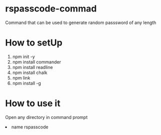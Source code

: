 <h1>rspasscode-commad</h1>
<p>Command that can be used to generate random passsword of any length </p>

<h1>How to setUp</h1>
<ol>
  <li>npm init -y</li>
  <li>npm install commander</li>
  <li>npm install readline</li>
  <li>npm install chalk</li>
  <li>npm link</li>
  <li>npm install -g</li>
</ol>

<h1>How to use it</h1>
<p>Open any directory in command prompt</p>
  <li>name rspasscode</li>
